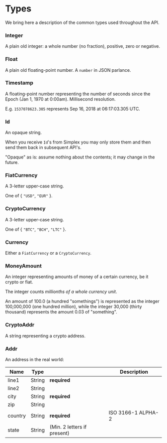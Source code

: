 # Types #

We bring here a description of the common types used throughout the API.

### Integer ###

A plain old integer: a whole number (no fraction), positive, zero or negative.

### Float ###

A plain old floating-point number. A `number` in JSON parlance.

### Timestamp ###

A floating-point number representing the number of seconds since the Epoch (Jan 1, 1970 at 0:00am). Millisecond resolution.

E.g. `1537078623.305` represents Sep 16, 2018 at 06:17:03.305 UTC.

### Id ###

An opaque string.

When you receive `Id`'s from Simplex you may only store them and then send them back in subsequent API's.

<aside class="warning">
"Opaque" as is: assume nothing about the contents; it may change in the future.
</aside>

### FiatCurrency ###

A 3-letter upper-case string.

One of { `"USD"`, `"EUR"` }.

### CryptoCurrency ###

A 3-letter upper-case string.

One of { `"BTC"`, `"BCH"`, `"LTC"` }.

### Currency ###

Either a `FiatCurrency` or a `CryptoCurrency`.

### MoneyAmount ###

An integer representing amounts of money of a certain currency, be it crypto or fiat.

The integer counts _millionths of a whole currency unit_.

<aside class="notice">
An amount of 100.0 (a hundred "somethings") is represented as the integer 100,000,000 (one hundred million), while the integer 30,000 (thirty thousand) represents the amount 0.03 of "something".
</aside>

### CryptoAddr ###

A string representing a crypto address.

### Addr ###

An address in the real world:

Name    | Type   |                             | Description
------- | ------ | --------------------------- | -----------
line1   | String | **required**                |
line2   | String |                             |
city    | String | **required**                |
zip     | String |                             |
country | String | **required**                | ISO 3166-1 ALPHA-2
state   | String | (Min. 2 letters if present) |

[modeline]: # ( vim: set ts=2 sw=2 expandtab wrap linebreak: )
